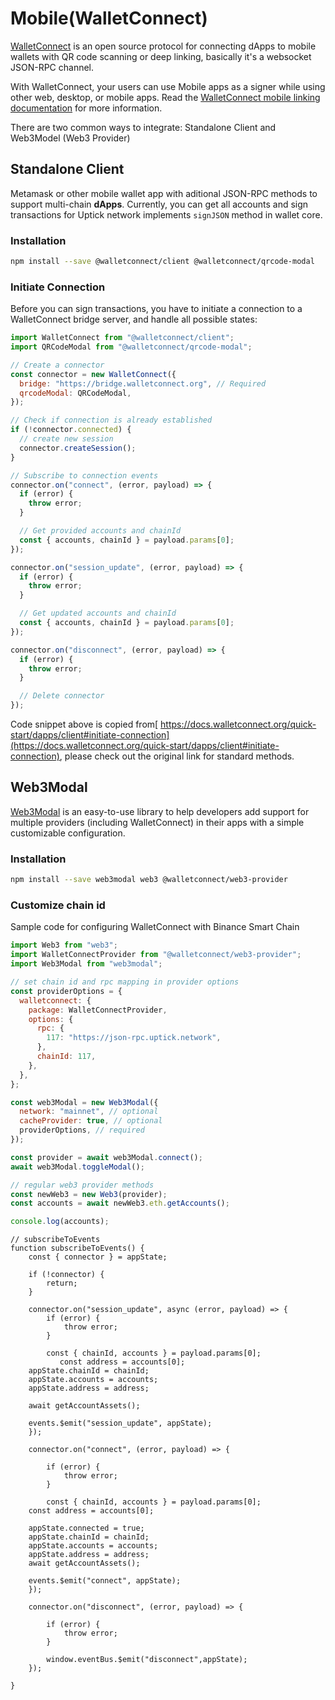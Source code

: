 # Mobile(WalletConnect)

[WalletConnect](https://walletconnect.org/) is an open source protocol for connecting dApps to mobile wallets with QR code scanning or deep linking, basically it's a websocket JSON-RPC channel.

With WalletConnect, your users can use Mobile apps as a signer while using other web, desktop, or mobile apps. Read the [WalletConnect mobile linking documentation](https://docs.walletconnect.org/mobile-linking) for more information.

There are two common ways to integrate: Standalone Client and Web3Model (Web3 Provider)

## Standalone Client

Metamask or other mobile wallet app  with aditional JSON-RPC methods to support multi-chain **dApps**. Currently, you can get all accounts and sign transactions for Uptick network implements `signJSON` method in wallet core.

### Installation

```bash
npm install --save @walletconnect/client @walletconnect/qrcode-modal
```

### Initiate Connection

Before you can sign transactions, you have to initiate a connection to a WalletConnect bridge server, and handle all possible states:

```javascript
import WalletConnect from "@walletconnect/client";
import QRCodeModal from "@walletconnect/qrcode-modal";

// Create a connector
const connector = new WalletConnect({
  bridge: "https://bridge.walletconnect.org", // Required
  qrcodeModal: QRCodeModal,
});

// Check if connection is already established
if (!connector.connected) {
  // create new session
  connector.createSession();
}

// Subscribe to connection events
connector.on("connect", (error, payload) => {
  if (error) {
    throw error;
  }

  // Get provided accounts and chainId
  const { accounts, chainId } = payload.params[0];
});

connector.on("session_update", (error, payload) => {
  if (error) {
    throw error;
  }

  // Get updated accounts and chainId
  const { accounts, chainId } = payload.params[0];
});

connector.on("disconnect", (error, payload) => {
  if (error) {
    throw error;
  }

  // Delete connector
});
```

Code snippet above is copied from[ https://docs.walletconnect.org/quick-start/dapps/client#initiate-connection](https://docs.walletconnect.org/quick-start/dapps/client#initiate-connection), please check out the original link for standard methods.

## Web3Modal

[Web3Modal](https://github.com/Web3Modal/web3modal) is an easy-to-use library to help developers add support for multiple providers (including WalletConnect) in their apps with a simple customizable configuration.

### Installation

```bash
npm install --save web3modal web3 @walletconnect/web3-provider
```

### Customize chain id

Sample code for configuring WalletConnect with Binance Smart Chain

```js
import Web3 from "web3";
import WalletConnectProvider from "@walletconnect/web3-provider";
import Web3Modal from "web3modal";

// set chain id and rpc mapping in provider options
const providerOptions = {
  walletconnect: {
    package: WalletConnectProvider,
    options: {
      rpc: {
        117: "https://json-rpc.uptick.network",
      },
      chainId: 117,
    },
  },
};

const web3Modal = new Web3Modal({
  network: "mainnet", // optional
  cacheProvider: true, // optional
  providerOptions, // required
});

const provider = await web3Modal.connect();
await web3Modal.toggleModal();

// regular web3 provider methods
const newWeb3 = new Web3(provider);
const accounts = await newWeb3.eth.getAccounts();

console.log(accounts);
```

```
// subscribeToEvents
function subscribeToEvents() {
    const { connector } = appState;

    if (!connector) {
        return;
    }

    connector.on("session_update", async (error, payload) => {
        if (error) {
            throw error;
        }

        const { chainId, accounts } = payload.params[0];
           const address = accounts[0];
    appState.chainId = chainId;
    appState.accounts = accounts;
    appState.address = address;

    await getAccountAssets();

    events.$emit("session_update", appState);
    });

    connector.on("connect", (error, payload) => {

        if (error) {
            throw error;
        }

        const { chainId, accounts } = payload.params[0];
    const address = accounts[0];

    appState.connected = true;
    appState.chainId = chainId;
    appState.accounts = accounts;
    appState.address = address;
    await getAccountAssets();

    events.$emit("connect", appState);
    });

    connector.on("disconnect", (error, payload) => {

        if (error) {
            throw error;
        }

        window.eventBus.$emit("disconnect",appState);
    });

}
```
